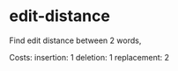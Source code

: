 # edit-distance
Find edit distance between 2 words,

Costs:
  insertion: 1
  deletion: 1
  replacement: 2
